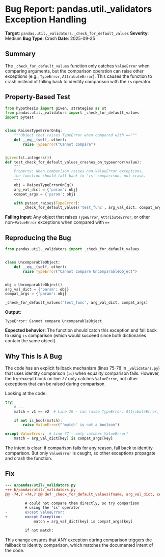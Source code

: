 # Bug Report: pandas.util._validators Exception Handling

**Target**: `pandas.util._validators._check_for_default_values`
**Severity**: Medium
**Bug Type**: Crash
**Date**: 2025-09-25

## Summary

The `_check_for_default_values` function only catches `ValueError` when comparing arguments, but the comparison operation can raise other exceptions (e.g., `TypeError`, `AttributeError`). This causes the function to crash instead of falling back to identity comparison with the `is` operator.

## Property-Based Test

```python
from hypothesis import given, strategies as st
from pandas.util._validators import _check_for_default_values
import pytest


class RaisesTypeErrorOnEq:
    """Object that raises TypeError when compared with =="""
    def __eq__(self, other):
        raise TypeError("Cannot compare")


@given(st.integers())
def test_check_for_default_values_crashes_on_typeerror(value):
    """
    Property: When comparison raises non-ValueError exceptions,
    the function should fall back to 'is' comparison, not crash.
    """
    obj = RaisesTypeErrorOnEq()
    arg_val_dict = {'param': obj}
    compat_args = {'param': obj}

    with pytest.raises(TypeError):
        _check_for_default_values('test_func', arg_val_dict, compat_args)
```

**Failing input**: Any object that raises `TypeError`, `AttributeError`, or other non-`ValueError` exceptions when compared with `==`

## Reproducing the Bug

```python
from pandas.util._validators import _check_for_default_values


class UncomparableObject:
    def __eq__(self, other):
        raise TypeError("Cannot compare UncomparableObject")


obj = UncomparableObject()
arg_val_dict = {'param': obj}
compat_args = {'param': obj}

_check_for_default_values('test_func', arg_val_dict, compat_args)
```

**Output:**
```
TypeError: Cannot compare UncomparableObject
```

**Expected behavior:** The function should catch this exception and fall back to using `is` comparison (which would succeed since both dictionaries contain the same object).

## Why This Is A Bug

The code has an explicit fallback mechanism (lines 75-78 in `_validators.py`) that uses identity comparison (`is`) when equality comparison fails. However, the try-except block on line 77 only catches `ValueError`, not other exceptions that can be raised during comparison.

Looking at the code:

```python
try:
    # ...
    match = v1 == v2  # Line 70 - can raise TypeError, AttributeError, etc.

    if not is_bool(match):
        raise ValueError("'match' is not a boolean")

except ValueError:  # Line 77 - only catches ValueError!
    match = arg_val_dict[key] is compat_args[key]
```

The intent is clear: if comparison fails for any reason, fall back to identity comparison. But only `ValueError` is caught, so other exceptions propagate and crash the function.

## Fix

```diff
--- a/pandas/util/_validators.py
+++ b/pandas/util/_validators.py
@@ -74,7 +74,7 @@ def _check_for_default_values(fname, arg_val_dict, compat_args) -> None:

         # could not compare them directly, so try comparison
         # using the 'is' operator
-        except ValueError:
+        except Exception:
             match = arg_val_dict[key] is compat_args[key]

         if not match:
```

This change ensures that ANY exception during comparison triggers the fallback to identity comparison, which matches the documented intent of the code.